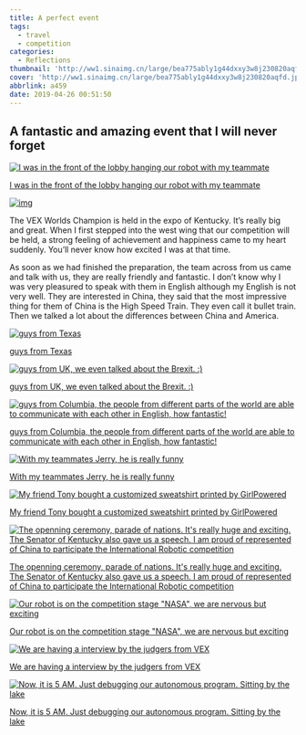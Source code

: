 ```yaml
---
title: A perfect event
tags:
  - travel
  - competition
categories:
  - Reflections
thumbnail: 'http://ww1.sinaimg.cn/large/bea775ably1g44dxxy3w8j230820aqfd.jpg'
cover: 'http://ww1.sinaimg.cn/large/bea775ably1g44dxxy3w8j230820aqfd.jpg'
abbrlink: a459
date: 2019-04-26 00:51:50
---
```


## A fantastic and amazing event that I will never forget

[![I was in the front of the lobby hanging our robot with my teammate](https://i.imgur.com/Hyossc7.jpg)](https://i.imgur.com/Hyossc7.jpg)

[I was in the front of the lobby hanging our robot with my teammate](https://i.imgur.com/Hyossc7.jpg)



[![img](https://i.imgur.com/x1dHAJR.jpg)](https://i.imgur.com/x1dHAJR.jpg)

The VEX Worlds Champion is held in the expo of Kentucky. It’s really big and great. When I first stepped into the west wing that our competition will be held, a strong feeling of achievement and happiness came to my heart suddenly. You’ll never know how excited I was at that time.



As soon as we had finished the preparation, the team across from us came and talk with us, they are really friendly and fantastic. I don’t know why I was very pleasured to speak with them in English although my English is not very well. They are interested in China, they said that the most impressive thing for them of China is the High Speed Train. They even call it bullet train. Then we talked a lot about the differences between China and America.

[![guys from Texas](https://i.imgur.com/qULFaZc.jpg)](https://i.imgur.com/qULFaZc.jpg)

[guys from Texas](https://i.imgur.com/qULFaZc.jpg)



[![guys from UK, we even talked about the Brexit. :)](https://i.imgur.com/0S01txi.jpg)](https://i.imgur.com/0S01txi.jpg)

[guys from UK, we even talked about the Brexit. :)](https://i.imgur.com/0S01txi.jpg)



[![guys from Columbia, the people from different parts of the world are able to communicate with each other in English, how fantastic!](https://i.imgur.com/qVUQbp0.jpg)](https://i.imgur.com/qVUQbp0.jpg)

[guys from Columbia, the people from different parts of the world are able to communicate with each other in English, how fantastic!](https://i.imgur.com/qVUQbp0.jpg)



[![With my teammates Jerry, he is really funny](https://i.imgur.com/jZMA4sN.jpg)](https://i.imgur.com/jZMA4sN.jpg)

[With my teammates Jerry, he is really funny](https://i.imgur.com/jZMA4sN.jpg)



[![My friend Tony bought a customized sweatshirt printed by GirlPowered](https://i.imgur.com/JqKtKvo.jpg)](https://i.imgur.com/JqKtKvo.jpg)

[My friend Tony bought a customized sweatshirt printed by GirlPowered](https://i.imgur.com/JqKtKvo.jpg)



[![The openning ceremony, parade of nations. It's really huge and exciting. The Senator of Kentucky also gave us a speech. I am proud of represented of China to participate the International Robotic competition](https://i.imgur.com/znHreRk.jpg)](https://i.imgur.com/znHreRk.jpg)

[The openning ceremony, parade of nations. It's really huge and exciting. The Senator of Kentucky also gave us a speech. I am proud of represented of China to participate the International Robotic competition](https://i.imgur.com/znHreRk.jpg)



[![Our robot is on the competition stage "NASA", we are nervous but exciting](https://i.imgur.com/JmYot9t.jpg)](https://i.imgur.com/JmYot9t.jpg)

[Our robot is on the competition stage "NASA", we are nervous but exciting](https://i.imgur.com/JmYot9t.jpg)



[![We are having a interview by the judgers from VEX](https://i.imgur.com/2FJNKPX.jpg)](https://i.imgur.com/2FJNKPX.jpg)

[We are having a interview by the judgers from VEX](https://i.imgur.com/2FJNKPX.jpg)



[![Now, it is 5 AM. Just debugging our autonomous program. Sitting by the lake](https://i.imgur.com/UA4f1AZ.jpg)](https://i.imgur.com/UA4f1AZ.jpg)

[Now, it is 5 AM. Just debugging our autonomous program. Sitting by the lake](https://i.imgur.com/UA4f1AZ.jpg)